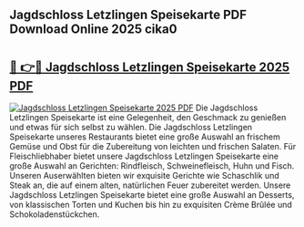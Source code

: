 ## Jagdschloss Letzlingen Speisekarte PDF Download Online 2025 cika0

# <h2><a href="http://gcd0v7y.nevu.top/?p=Jagdschloss+Letzlingen+Speisekarte">🔗 👉🔴 Jagdschloss Letzlingen Speisekarte 2025 PDF</a></h2>

[![Jagdschloss Letzlingen Speisekarte 2025 PDF](https://i.imgur.com/dBaPXMq.png)](http://gcd0v7y.nevu.top/?p=Jagdschloss+Letzlingen+Speisekarte)
Die Jagdschloss Letzlingen Speisekarte ist eine Gelegenheit, den Geschmack zu genießen und etwas für sich selbst zu wählen. Die Jagdschloss Letzlingen Speisekarte unseres Restaurants bietet eine große Auswahl an frischem Gemüse und Obst für die Zubereitung von leichten und frischen Salaten. Für Fleischliebhaber bietet unsere Jagdschloss Letzlingen Speisekarte eine große Auswahl an Gerichten: Rindfleisch, Schweinefleisch, Huhn und Fisch. Unseren Auserwählten bieten wir exquisite Gerichte wie Schaschlik und Steak an, die auf einem alten, natürlichen Feuer zubereitet werden. Unsere Jagdschloss Letzlingen Speisekarte bietet eine große Auswahl an Desserts, von klassischen Torten und Kuchen bis hin zu exquisiten Crème Brûlée und Schokoladenstückchen.
